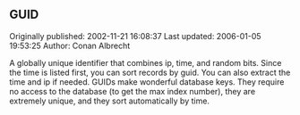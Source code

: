 ## GUID 
Originally published: 2002-11-21 16:08:37 
Last updated: 2006-01-05 19:53:25 
Author: Conan Albrecht 
 
A globally unique identifier that combines ip, time, and random bits.  Since the time is listed first, you can sort records by guid.  You can also extract the time and ip if needed.  GUIDs make wonderful database keys.  They require no access to the database (to get the max index number), they are extremely unique, and they sort automatically by time.